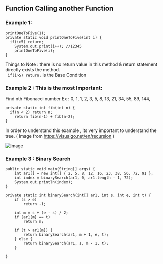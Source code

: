 ## Function Calling another Function
### Example 1:
```
printOneToFive(1);
private static void printOneToFive(int i) {
  if(i>5) return;
    System.out.print(i++); //12345
    printOneToFive(i);
}
```
Things to Note : there is no return value in this method & return statement directly exists the method.\
` if(i>5) return;` is the Base Condition

### Example 2 : This is the most Important:

Find nth Fibonacci number
Ex : 0, 1, 1, 2, 3, 5, 8, 13, 21, 34, 55, 89, 144, 
```
private static int fib(int n) {
  if(n < 2) return n;
    return fib(n-1) + fib(n-2);
}
```
In order to understand this example , its very important to understand the tree. ( Image from https://visualgo.net/en/recursion )

![image](https://github.com/ScriptKiddie47/SampleCode/assets/59485946/72521a26-a3cf-49f4-a624-90b75d3b894c)

### Example 3 : Binary Search
```
public static void main(String[] args) {
	int ar1[] = new int[] { 2, 5, 8, 12, 16, 23, 38, 56, 72, 91 };
	int index = binarySearch(ar1, 0, ar1.length - 1, 72);
	System.out.println(index);
}

private static int binarySearch(int[] ar1, int s, int e, int t) {
	if (s > e)
		return -1;

	int m = s + (e - s) / 2;
	if (ar1[m] == t)
		return m;

	if (t > ar1[m]) {
		return binarySearch(ar1, m + 1, e, t);
	} else {
		return binarySearch(ar1, s, m - 1, t);
	}

}
```
